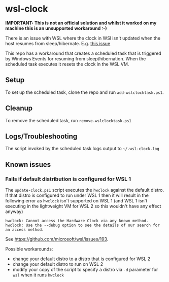 # wsl-clock

**IMPORTANT: This is not an official solution and whilst it worked on my machine this is an unsupported workaround :-)**

There is an issue with WSL where the clock in WSl isn't updated when the host resumes from sleep/hibernate. E.g. [this issue](https://github.com/microsoft/WSL/issues/4245)

This repo has a workaround that creates a scheduled task that is triggered by Windows Events for resuming from sleep/hibernation. When the scheduled task executes it resets the clock in the WSL VM.

## Setup

To set up the scheduled task, clone the repo and run `add-wslclocktask.ps1`.

## Cleanup

To remove the scheduled task, run `remove-wslclocktask.ps1`

## Logs/Troubleshooting

The script invoked by the scheduled task logs output to `~/.wsl-clock.log`

## Known issues

### Fails if default distribution is configured for WSL 1

The `update-clock.ps1` script executes the `hwclock` against the default distro. If that distro is configured to run under WSL 1 then it will result in the following error as `hwclock` isn't supported on WSL 1 (and WSL 1 isn't executing in the lightweight VM for WSL 2 so this wouldn't have any effect anyway)

```log
hwclock: Cannot access the Hardware Clock via any known method.
hwclock: Use the --debug option to see the details of our search for an access method.
```

See <https://github.com/microsoft/wsl/issues/193>.

Possible workarounds:

* change your default distro to a distro that is configured for WSL 2
* change your default distro to run on WSL 2
* modify your copy of the script to specify a distro via `-d` parameter for `wsl` when it runs `hwclock`
